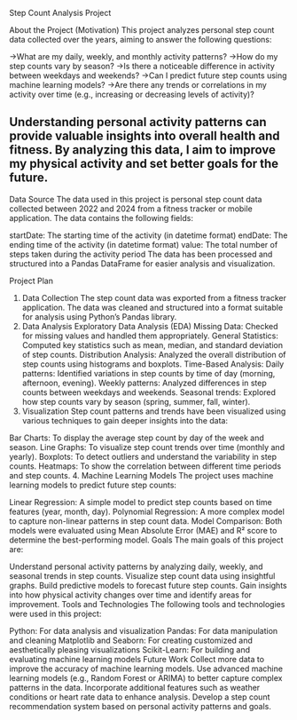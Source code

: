 
Step Count Analysis Project

About the Project (Motivation)
This project analyzes personal step count data collected over the years, aiming to answer the following questions:

->What are my daily, weekly, and monthly activity patterns?
->How do my step counts vary by season?
->Is there a noticeable difference in activity between weekdays and weekends?
->Can I predict future step counts using machine learning models?
->Are there any trends or correlations in my activity over time (e.g., increasing or decreasing levels of activity)?

Understanding personal activity patterns can provide valuable insights into overall health and fitness. By analyzing this data, I aim to improve my physical activity and set better goals for the future.
--------------------------------------------------------------------------------------------------------------------------
Data Source
The data used in this project is personal step count data collected between 2022 and 2024 from a fitness tracker or mobile application. The data contains the following fields:

startDate: The starting time of the activity (in datetime format)
endDate: The ending time of the activity (in datetime format)
value: The total number of steps taken during the activity period
The data has been processed and structured into a Pandas DataFrame for easier analysis and visualization.

Project Plan
1. Data Collection
The step count data was exported from a fitness tracker application.
The data was cleaned and structured into a format suitable for analysis using Python’s Pandas library.
2. Data Analysis
Exploratory Data Analysis (EDA)
Missing Data: Checked for missing values and handled them appropriately.
General Statistics: Computed key statistics such as mean, median, and standard deviation of step counts.
Distribution Analysis:
Analyzed the overall distribution of step counts using histograms and boxplots.
Time-Based Analysis:
Daily patterns: Identified variations in step counts by time of day (morning, afternoon, evening).
Weekly patterns: Analyzed differences in step counts between weekdays and weekends.
Seasonal trends: Explored how step counts vary by season (spring, summer, fall, winter).
3. Visualization
Step count patterns and trends have been visualized using various techniques to gain deeper insights into the data:

Bar Charts:
To display the average step count by day of the week and season.
Line Graphs:
To visualize step count trends over time (monthly and yearly).
Boxplots:
To detect outliers and understand the variability in step counts.
Heatmaps:
To show the correlation between different time periods and step counts.
4. Machine Learning Models
The project uses machine learning models to predict future step counts:

Linear Regression:
A simple model to predict step counts based on time features (year, month, day).
Polynomial Regression:
A more complex model to capture non-linear patterns in step count data.
Model Comparison:
Both models were evaluated using Mean Absolute Error (MAE) and R² score to determine the best-performing model.
Goals
The main goals of this project are:

Understand personal activity patterns by analyzing daily, weekly, and seasonal trends in step counts.
Visualize step count data using insightful graphs.
Build predictive models to forecast future step counts.
Gain insights into how physical activity changes over time and identify areas for improvement.
Tools and Technologies
The following tools and technologies were used in this project:

Python: For data analysis and visualization
Pandas: For data manipulation and cleaning
Matplotlib and Seaborn: For creating customized and aesthetically pleasing visualizations
Scikit-Learn: For building and evaluating machine learning models
Future Work
Collect more data to improve the accuracy of machine learning models.
Use advanced machine learning models (e.g., Random Forest or ARIMA) to better capture complex patterns in the data.
Incorporate additional features such as weather conditions or heart rate data to enhance analysis.
Develop a step count recommendation system based on personal activity patterns and goals.
